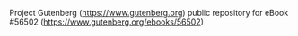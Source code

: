 Project Gutenberg (https://www.gutenberg.org) public repository for
eBook #56502 (https://www.gutenberg.org/ebooks/56502)

